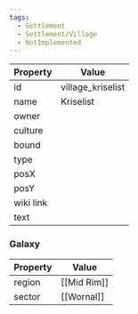 ```yaml
---
tags:
  - Settlement
  - Settlement/Village
  - NotImplemented
---
```


| Property  | Value             |
| --------- | ----------------- |
| id        | village_kriselist |
| name      | Kriselist         |
| owner     |                   |
| culture   |                   |
| bound     |                   |
| type      |                   |
| posX      |                   |
| posY      |                   |
| wiki link |                   |
| text      |                   |

### Galaxy
| Property | Value       |
| -------- | ----------- |
| region   | [[Mid Rim]] |
| sector   | [[Wornal]]  |
